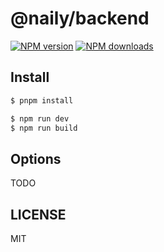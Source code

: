 # @naily/backend

[![NPM version](https://img.shields.io/npm/v/@naily/backend.svg?style=flat)](https://npmjs.org/package/@naily/backend)
[![NPM downloads](http://img.shields.io/npm/dm/@naily/backend.svg?style=flat)](https://npmjs.org/package/@naily/backend)

## Install

```bash
$ pnpm install
```

```bash
$ npm run dev
$ npm run build
```

## Options

TODO

## LICENSE

MIT
